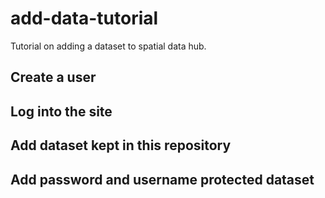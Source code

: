 # add-data-tutorial
Tutorial on adding a dataset to spatial data hub.

## Create a user

## Log into the site

## Add dataset kept in this repository

## Add password and username protected dataset
